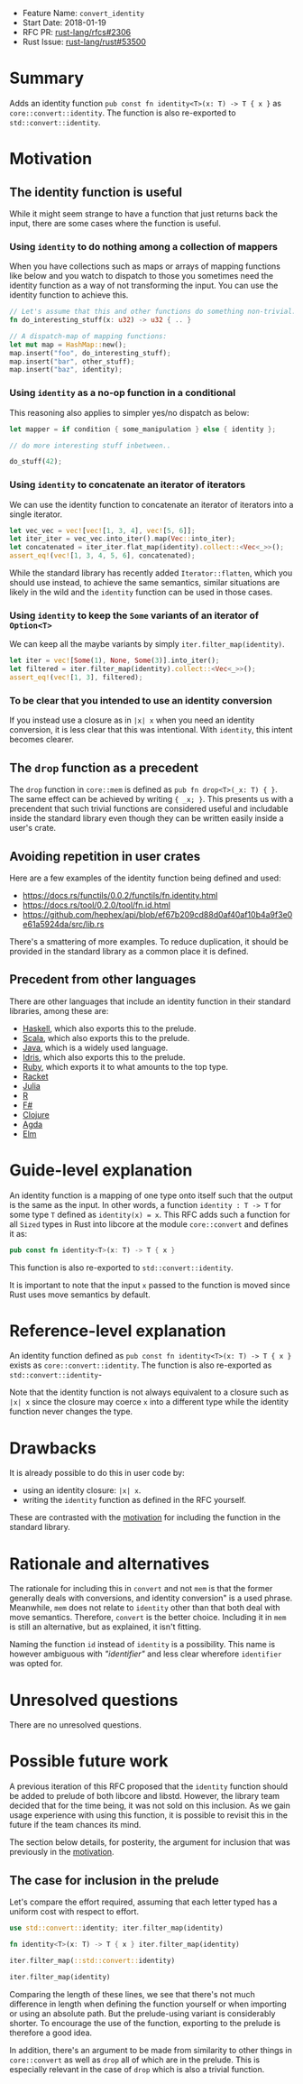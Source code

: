 - Feature Name: `convert_identity`
- Start Date: 2018-01-19
- RFC PR: [rust-lang/rfcs#2306](https://github.com/rust-lang/rfcs/pull/2306)
- Rust Issue: [rust-lang/rust#53500](https://github.com/rust-lang/rust/issues/53500)

# Summary
[summary]: #summary

Adds an identity function `pub const fn identity<T>(x: T) -> T { x }`
as `core::convert::identity`. The function is also re-exported to
`std::convert::identity`.

# Motivation
[motivation]: #motivation

## The identity function is useful

While it might seem strange to have a function that just returns back the input,
there are some cases where the function is useful.

### Using `identity` to do nothing among a collection of mappers

When you have collections such as maps or arrays of mapping functions like
below and you watch to dispatch to those you sometimes need the identity
function as a way of not transforming the input. You can use the identity
function to achieve this.

```rust
// Let's assume that this and other functions do something non-trivial.
fn do_interesting_stuff(x: u32) -> u32 { .. }

// A dispatch-map of mapping functions:
let mut map = HashMap::new();
map.insert("foo", do_interesting_stuff);
map.insert("bar", other_stuff);
map.insert("baz", identity);
```

### Using `identity` as a no-op function in a conditional

This reasoning also applies to simpler yes/no dispatch as below:

```rust
let mapper = if condition { some_manipulation } else { identity };

// do more interesting stuff inbetween..

do_stuff(42);
```

### Using `identity` to concatenate an iterator of iterators

We can use the identity function to concatenate an iterator of iterators
into a single iterator.

```rust
let vec_vec = vec![vec![1, 3, 4], vec![5, 6]];
let iter_iter = vec_vec.into_iter().map(Vec::into_iter);
let concatenated = iter_iter.flat_map(identity).collect::<Vec<_>>();
assert_eq!(vec![1, 3, 4, 5, 6], concatenated);
```

While the standard library has recently added `Iterator::flatten`,
which you should use instead, to achieve the same semantics, similar situations
are likely in the wild and the `identity` function can be used in those cases.

### Using `identity` to keep the `Some` variants of an iterator of `Option<T>`

We can keep all the maybe variants by simply `iter.filter_map(identity)`.

```rust
let iter = vec![Some(1), None, Some(3)].into_iter();
let filtered = iter.filter_map(identity).collect::<Vec<_>>();
assert_eq!(vec![1, 3], filtered);
```

### To be clear that you intended to use an identity conversion

If you instead use a closure as in `|x| x` when you need an
identity conversion, it is less clear that this was intentional.
With `identity`, this intent becomes clearer.

## The `drop` function as a precedent

The `drop` function in `core::mem` is defined as `pub fn drop<T>(_x: T) { }`.
The same effect can be achieved by writing `{ _x; }`. This presents us
with a precendent that such trivial functions are considered useful and
includable inside the standard library even though they can be written easily
inside a user's crate.

## Avoiding repetition in user crates

Here are a few examples of the identity function being defined and used:

+ https://docs.rs/functils/0.0.2/functils/fn.identity.html
+ https://docs.rs/tool/0.2.0/tool/fn.id.html
+ https://github.com/hephex/api/blob/ef67b209cd88d0af40af10b4a9f3e0e61a5924da/src/lib.rs

There's a smattering of more examples. To reduce duplication,
it should be provided in the standard library as a common place it is defined.

## Precedent from other languages

There are other languages that include an identity function in
their standard libraries, among these are:

+ [Haskell](http://hackage.haskell.org/package/base-4.10.1.0/docs/Prelude.html#v:id), which also exports this to the prelude.
+ [Scala](https://www.scala-lang.org/api/current/scala/Predef$.html#identity[A](x:A):A), which also exports this to the prelude.
+ [Java](https://docs.oracle.com/javase/8/docs/api/java/util/function/Function.html#identity--), which is a widely used language.
+ [Idris](https://www.idris-lang.org/docs/1.0/prelude_doc/docs/Prelude.Basics.html), which also exports this to the prelude.
+ [Ruby](http://ruby-doc.org/core-2.5.0/Object.html#method-i-itself), which exports it to what amounts to the top type.
+ [Racket](http://docs.racket-lang.org/reference/values.html)
+ [Julia](https://docs.julialang.org/en/release-0.4/stdlib/base/#Base.identity)
+ [R](https://stat.ethz.ch/R-manual/R-devel/library/base/html/identity.html)
+ [F#](https://msdn.microsoft.com/en-us/visualfsharpdocs/conceptual/operators.id%5B%27t%5D-function-%5Bfsharp%5D)
+ [Clojure](https://clojuredocs.org/clojure.core/identity)
+ [Agda](http://www.cse.chalmers.se/~nad/repos/lib/src/Function.agda)
+ [Elm](http://package.elm-lang.org/packages/elm-lang/core/latest/Basics#identity)

# Guide-level explanation
[guide-level-explanation]: #guide-level-explanation

An identity function is a mapping of one type onto itself such that the output
is the same as the input. In other words, a function `identity : T -> T` for
some type `T` defined as `identity(x) = x`. This RFC adds such a function for
all `Sized` types in Rust into libcore at the module `core::convert` and
defines it as:

```rust
pub const fn identity<T>(x: T) -> T { x }
```

This function is also re-exported to `std::convert::identity`.

It is important to note that the input `x` passed to the function is
moved since Rust uses move semantics by default.

# Reference-level explanation
[reference-level-explanation]: #reference-level-explanation

An identity function defined as `pub const fn identity<T>(x: T) -> T { x }`
exists as `core::convert::identity`. The function is also re-exported as
`std::convert::identity`-

Note that the identity function is not always equivalent to a closure
such as `|x| x` since the closure may coerce `x` into a different type
while the identity function never changes the type.

# Drawbacks
[drawbacks]: #drawbacks

It is already possible to do this in user code by:

+ using an identity closure: `|x| x`.
+ writing the `identity` function as defined in the RFC yourself.

These are contrasted with the [motivation] for including the function
in the standard library.

# Rationale and alternatives
[alternatives]: #alternatives

The rationale for including this in `convert` and not `mem` is that the
former generally deals with conversions, and identity conversion" is a used
phrase. Meanwhile, `mem` does not relate to `identity` other than that both
deal with move semantics. Therefore, `convert` is the better choice. Including
it in `mem` is still an alternative, but as explained, it isn't fitting.

Naming the function `id` instead of `identity` is a possibility.
This name is however ambiguous with *"identifier"* and less clear
wherefore `identifier` was opted for.

# Unresolved questions
[unresolved]: #unresolved-questions

There are no unresolved questions.

# Possible future work

A previous iteration of this RFC proposed that the `identity` function
should be added to prelude of both libcore and libstd.
However, the library team decided that for the time being, it was not sold on
this inclusion. As we gain usage experience with using this function,
it is possible to revisit this in the future if the team chances its mind.

The section below details, for posterity,
the argument for inclusion that was previously in the [motivation].

## The case for inclusion in the prelude

Let's compare the effort required, assuming that each letter
typed has a uniform cost with respect to effort.

```rust
use std::convert::identity; iter.filter_map(identity)

fn identity<T>(x: T) -> T { x } iter.filter_map(identity)

iter.filter_map(::std::convert::identity)

iter.filter_map(identity)
```

Comparing the length of these lines, we see that there's not much difference in
length when defining the function yourself or when importing or using an absolute
path. But the prelude-using variant is considerably shorter. To encourage the
use of the function, exporting to the prelude is therefore a good idea.

In addition, there's an argument to be made from similarity to other things in
`core::convert` as well as `drop` all of which are in the prelude. This is
especially relevant in the case of `drop` which is also a trivial function.
